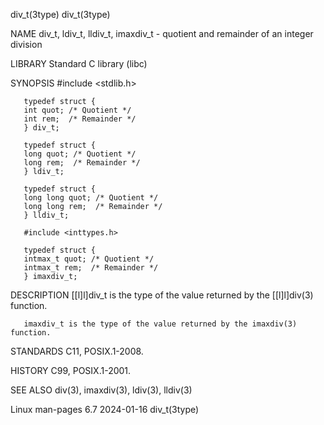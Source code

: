 div_t(3type)																	  div_t(3type)

NAME
       div_t, ldiv_t, lldiv_t, imaxdiv_t - quotient and remainder of an integer division

LIBRARY
       Standard C library (libc)

SYNOPSIS
       #include <stdlib.h>

       typedef struct {
	   int quot; /* Quotient */
	   int rem;  /* Remainder */
       } div_t;

       typedef struct {
	   long quot; /* Quotient */
	   long rem;  /* Remainder */
       } ldiv_t;

       typedef struct {
	   long long quot; /* Quotient */
	   long long rem;  /* Remainder */
       } lldiv_t;

       #include <inttypes.h>

       typedef struct {
	   intmax_t quot; /* Quotient */
	   intmax_t rem;  /* Remainder */
       } imaxdiv_t;

DESCRIPTION
       [[l]l]div_t is the type of the value returned by the [[l]l]div(3) function.

       imaxdiv_t is the type of the value returned by the imaxdiv(3) function.

STANDARDS
       C11, POSIX.1-2008.

HISTORY
       C99, POSIX.1-2001.

SEE ALSO
       div(3), imaxdiv(3), ldiv(3), lldiv(3)

Linux man-pages 6.7							  2024-01-16								  div_t(3type)

